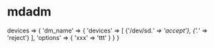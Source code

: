 mdadm
===========


devices => {
  'dm_name' => {
    'devices' => [ {'/dev/sd.*' => 'accept'}, {'.*' => 'reject'} ],
    'options' => {
      'xxx' => 'ttt'
    }
  }
}
